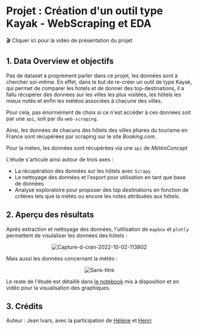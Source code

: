 # Projet : Création d'un outil type Kayak - WebScraping et EDA

🎬 Cliquer ici pour la vidéo de présentation du projet

## 1. Data Overview et objectifs

Pas de dataset à proprement parler dans ce projet, les données sont à chercher soi-même. En effet, dans le but de re-créer un outil de type Kayak, qui permet de comparer les hotels et de donner des top-destinations, il a fallu récupérer des données sur les villes les plus visitées, les hôtels les mieux notés et enfin les météos associées à chacune des villes.

Pour cela, pas énormément de choix si ce n'est accéder à ces données soit par une <code>api</code>, soit par du <code>web-scraping</code>.

Ainsi, les données de chacuns des hôtels des villes phares du tourisme en France sont récupérées par scraping sur le site <i>Booking.com</i>.

Pour la méteo, les données sont récupérées via une <code>api</code> de <i>MétéoConcept</i>

L'étude s'articule ainsi autour de trois axes :
<ul>
  <li>La récupération des données sur les hôtels avec <code>Scrapy</code></li>
  <li>Le nettoyage des données et l'export pour utilisation en tant que base de données</li>
  <li>Analyse exploratoire pour proposer des top destinations en fonction de critères tels que la météo ou encore les notes attribuées aux hôtels.</li>
</ul>

## 2. Aperçu des résultats 

Après extraction et nettoyage des données, l'utilisation de <code>mapbox</code> et <code>plotly</code> permettent de visulaliser les données des hôtels :
<p align='center'><img src="https://i.ibb.co/kBP5K5k/Capture-d-cran-2022-10-02-113802.png" alt="Capture-d-cran-2022-10-02-113802" border="0"></p>

Mais aussi les données concernant la météo :
<p align='center'><img src="https://i.ibb.co/n6np9sq/Sans-titre.jpg" alt="Sans-titre" border="0"></p>

Le reste de l'étude est détaillé dans <a href='https://github.com/Chedeta/kayak_project/blob/main/Kayak_final.ipynb'>le notebook</a> mis à disposition et en vidéo pour la visualisation des graphiques.

## 3. Crédits

Auteur : Jean Ivars, avec la participation de <a href='https://github.com/Bebock'>Hélène</a> et <a href='https://github.com/HenriPuntous/'>Henri</a>

